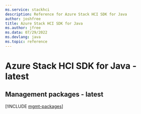 ```yaml
---
ms.service: stackhci
description: Reference for Azure Stack HCI SDK for Java
author: joshfree
title: Azure Stack HCI SDK for Java
ms.author: jfree
ms.data: 07/29/2022
ms.devlang: java
ms.topic: reference
---
```

# Azure Stack HCI SDK for Java - latest

## Management packages - latest
[!INCLUDE [mgmt-packages](stack-hci-mgmt-index.md)]